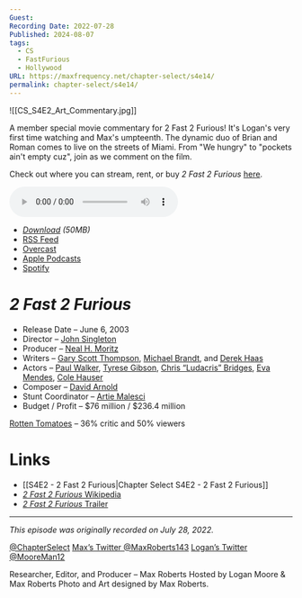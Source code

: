 ```yaml
---
Guest: 
Recording Date: 2022-07-28
Published: 2024-08-07
tags:
  - CS
  - FastFurious
  - Hollywood
URL: https://maxfrequency.net/chapter-select/s4e14/
permalink: chapter-select/s4e14/
---
```

![[CS_S4E2_Art_Commentary.jpg]]

A member special movie commentary for 2 Fast 2 Furious! It's Logan's very first time watching and Max's umpteenth. The dynamic duo of Brian and Roman comes to live on the streets of Miami. From "We hungry" to "pockets ain't empty cuz", join as we comment on the film.

Check out where you can stream, rent, or buy *2 Fast 2 Furious* [here](https://www.justwatch.com/us/movie/2-fast-2-furious).

<audio controls>
  <source src="https://traffic.libsyn.com/chapterselectpod/CS_S4_2F2F_Commentary_Final.mp3">
</audio>

- *[Download](https://traffic.libsyn.com/chapterselectpod/CS_S4_2F2F_Commentary_Final.mp3) (50MB)*
- [RSS Feed](https://chapterselectpod.libsyn.com/rss)
- [Overcast](https://overcast.fm/itunes1568777352/chapter-select)
- [Apple Podcasts](https://podcasts.apple.com/us/podcast/chapter-select/id1568777352)
- [Spotify](https://open.spotify.com/show/4f1TLZXbwtSX7uHROe9KlS)

# *2 Fast 2 Furious*

- Release Date – June 6, 2003
- Director – [John Singleton](https://en.wikipedia.org/wiki/John_Singleton)
- Producer – [Neal H. Moritz](https://en.wikipedia.org/wiki/Neal_H._Moritz)
- Writers – [Gary Scott Thompson](https://en.wikipedia.org/wiki/Gary_Scott_Thompson), [Michael Brandt](https://en.wikipedia.org/wiki/Michael_Brandt), and [Derek Haas](https://en.wikipedia.org/wiki/Derek_Haas)
- Actors – [Paul Walker](https://en.wikipedia.org/wiki/Paul_Walker), [Tyrese Gibson](https://en.wikipedia.org/wiki/Tyrese_Gibson), [Chris “Ludacris” Bridges](https://en.wikipedia.org/wiki/Ludacris), [Eva Mendes](https://en.wikipedia.org/wiki/Eva_Mendes), [Cole Hauser](https://en.wikipedia.org/wiki/Cole_Hauser)
- Composer – [David Arnold](https://en.wikipedia.org/wiki/David_Arnold)
- Stunt Coordinator – [Artie Malesci](https://www.imdb.com/name/nm0539386/)
- Budget / Profit – $76 million / $236.4 million

[Rotten Tomatoes](https://www.rottentomatoes.com/m/2_fast_2_furious) – 36% critic and 50% viewers
# Links

- [[S4E2 - 2 Fast 2 Furious|Chapter Select S4E2 - 2 Fast 2 Furious]]
- [*2 Fast 2 Furious* Wikipedia](https://en.wikipedia.org/wiki/2_Fast_2_Furious)
- [*2 Fast 2 Furious* Trailer](https://youtu.be/ZZGkV_xWGw4)

---
*This episode was originally recorded on July 28, 2022.*

[@ChapterSelect](https://www.twitter.com/chapterselect)
[Max’s Twitter @MaxRoberts143](https://www.twitter.com/maxroberts143)
[Logan’s Twitter @MooreMan12](https://www.twitter.com/mooreman12)

Researcher, Editor, and Producer – Max Roberts
Hosted by Logan Moore & Max Roberts
Photo and Art designed by Max Roberts.
